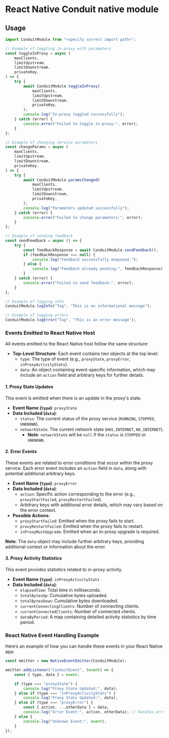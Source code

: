 # React Native Conduit native module

## Usage

```js
import ConduitModule from "<specify correct import path>";

// Example of toggling in-proxy with parameters
const toggleInProxy = async (
    maxClients,
    limitUpstream,
    limitDownstream,
    privateKey,
) => {
    try {
        await ConduitModule.toggleInProxy(
            maxClients,
            limitUpstream,
            limitDownstream,
            privateKey,
        );
        console.log("In-proxy toggled successfully");
    } catch (error) {
        console.error("Failed to toggle in-proxy:", error);
    }
};

// Example of changing service parameters
const changeParams = async (
    maxClients,
    limitUpstream,
    limitDownstream,
    privateKey,
) => {
    try {
        await ConduitModule.paramsChanged(
            maxClients,
            limitUpstream,
            limitDownstream,
            privateKey,
        );
        console.log("Parameters updated successfully");
    } catch (error) {
        console.error("Failed to change parameters:", error);
    }
};

// Example of sending feedback
const sendFeedback = async () => {
    try {
        const feedbackResponse = await ConduitModule.sendFeedback();
        if (feedbackResponse === null) {
            console.log("Feedback successfully enqueued.");
        } else {
            console.log("Feedback already pending:", feedbackResponse);
        }
    } catch (error) {
        console.error("Failed to send feedback:", error);
    }
};

// Example of logging info
ConduitModule.logInfo("Tag", "This is an informational message");

// Example of logging errors
ConduitModule.logError("Tag", "This is an error message");
```

### Events Emitted to React Native Host

All events emitted to the React Native host follow the same structure:

-   **Top-Level Structure**: Each event contains two objects at the top level:
    -   `type`: The type of event (e.g., `proxyState`, `proxyError`, `inProxyActivityStats`).
    -   `data`: An object containing event-specific information, which may include an `action` field and arbitrary keys for further details.

#### 1. **Proxy State Updates**

This event is emitted when there is an update in the proxy's state.

-   **Event Name (`type`)**: `proxyState`
-   **Data Included (`data`)**:
    -   `status`: The current status of the proxy service (`RUNNING`, `STOPPED`, `UNKNOWN`).
    -   `networkState`: The current network state (`HAS_INTERNET`, `NO_INTERNET`).
        -   **Note**: `networkState` will be `null` if the `status` is `STOPPED` or `UNKNOWN`.

#### 2. **Error Events**

These events are related to error conditions that occur within the proxy service. Each error event includes an `action` field in `data`, along with potential additional arbitrary keys.

-   **Event Name (`type`)**: `proxyError`
-   **Data Included (`data`)**:
    -   `action`: Specific action corresponding to the error (e.g., `proxyStartFailed`, `proxyRestartFailed`).
    -   Arbitrary keys with additional error details, which may vary based on the error context.
-   **Possible Actions**:
    -   `proxyStartFailed`: Emitted when the proxy fails to start.
    -   `proxyRestartFailed`: Emitted when the proxy fails to restart.
    -   `inProxyMustUpgrade`: Emitted when an in-proxy upgrade is required.

**Note**: The `data` object may include further arbitrary keys, providing additional context or information about the error.

#### 3. **Proxy Activity Statistics**

This event provides statistics related to in-proxy activity.

-   **Event Name (`type`)**: `inProxyActivityStats`
-   **Data Included (`data`)**:
    -   `elapsedTime`: Total time in milliseconds.
    -   `totalBytesUp`: Cumulative bytes uploaded.
    -   `totalBytesDown`: Cumulative bytes downloaded.
    -   `currentConnectingClients`: Number of connecting clients.
    -   `currentConnectedClients`: Number of connected clients.
    -   `dataByPeriod`: A map containing detailed activity statistics by time period.

### React Native Event Handling Example

Here’s an example of how you can handle these events in your React Native app:

```javascript
const emitter = new NativeEventEmitter(ConduitModule);

emitter.addListener("ConduitEvent", (event) => {
    const { type, data } = event;

    if (type === "proxyState") {
        console.log("Proxy State Updated:", data);
    } else if (type === "inProxyActivityStats") {
        console.log("Proxy Stats Updated:", data);
    } else if (type === "proxyError") {
        const { action, ...otherData } = data;
        console.log("Error Event:", action, otherData); // Handles error with action + arbitrary keys
    } else {
        console.log("Unknown Event:", event);
    }
});
```
